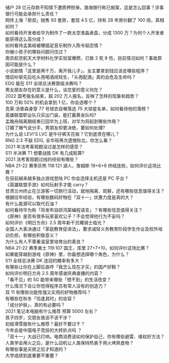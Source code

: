 储户 28 亿元存款不知情下遭质押担保，渤海银行称已报案，这是怎么回事？涉事银行可能会承担什么责任？  
网传上海「房叔」抛售 93 套房，套现 4.5 亿，持有 28 年房价翻了 100 倍，真相如何？  
如何看待开发者给华为制作了一款太空液晶表盘，分成 1300 万？为何个人开发者能获得这么高分成？  
如何看待孟美岐被曝插足音乐制作人陈令韬恋情？  
你被小孩子的哪些问题问住过？  
南京航空航天大学材料化学实验室爆燃，已致 2 死 9 伤，目前情况如何？事故原因可能是什么？  
小说剧情「这里是两千万，离开我儿子」，女主要拿到钱应该走哪些程序？  
情侣吵架先后吃头孢喝酒闹轻生，「头孢配酒」真的会危及生命吗？  
EDG 能在 S11 全球总决赛晋级决赛吗？  
男女朋友存在的意义是什么，谈恋爱的意义何在？  
2022 国考报名结束，超 202 万人报名，反映了怎样的现象和趋势？  
100 万和 50% 的机会拿到 1 亿，你会选哪个？  
克莱·汤普森身穿 77 号球衣自嘲落选 75 大球星名单，如何看待他的落榜？  
英雄联盟职业队只买出门装，能打赢黄金队吗?  
孟晚舟隔离期结束已回华为上班，对华为将起到哪些作用？  
订婚了赌气说分手，男朋友却更决绝，要如何处理?  
为什么说 LEVI'S LVC 是牛仔裤天花板？它到底贵在哪儿？  
RNG 2:3 不敌 EDG, 全华班再次遗憾败北，你怎么看？  
2021 年法考客观题没过是怎样的感受？  
S11 半决赛 T1 想要战胜 DK 有几成胜算?  
2021 法考客观题过线的经验有哪些？  
NBA 21-22 赛季灰熊 118:121 湖人，詹姆斯 19+6+6 终结连败，如何评价这场比赛？  
在目前越来越多独占游戏登陆 PC 你会选择主机还是 PC 平台？  
《英雄联盟手游》如何玩射手才能 carry？  
甘肃兰州终止在兰游客一切旅行活动，就地隔离、观察，还有哪些信息值得关注？  
根据往年经验，有哪些数码好物在「双十一」优惠力度是真的大？  
有什么能源可以取代石油？  
如何看待华为称「将发布自研鸿蒙编程语言」？有哪些信息值得关注？  
《原神》是否有很多玩家喜欢公子？不会觉得他行为不妥吗？  
如何评价《明日方舟》2.5 周年新干员耀骑士临光？  
全国人大表决通过「家庭教育促进法」，要求减轻义务教育阶段学生作业及校外培训负担，有哪些积极意义？  
为什么有人不尊重温室里培育出的善良？  
NBA 21-22 赛季勇士 119:107 国王，库里 27+7+10，如何评价这场比赛？  
如果能穿越到游戏《原神》里，你最想选择哪个角色，为什么？  
S11 全球总决赛 DK 连冠的概率有多大？  
有哪些让你在上脚后直呼「我怎么现在才买」的国产好鞋？  
如何评价明日方舟 2.5 周年感谢庆典直播的内容？  
「看不见」的 5G 能带来哪些「想不到」的生活改变？  
什么情况下会让你觉得程序员有常人没有的创造力？  
双 11 有哪些功能性强又实用的好物推荐吗？  
有哪些在秋冬「恰逢其时」的妆容？  
「成分护肤」，真的有必要吗？  
2021 笔记本电脑有什么推荐 预算 5000 左右？  
孩子四岁，交朋友我该不该干涉？  
初级滑雪服有什么推荐？最好不要过千？  
今年会是中国电子竞技的大转折点吗 ？  
「双十一」大战已打响，电商消费该如何保护自己，你有哪些避雷、维权好方法？  
人类学会用火之后，是什么动机让人类保持热衷于用火烤熟食物？  
有哪些事是买房之后才知道的？  
大学成绩到底重要不重要？  
